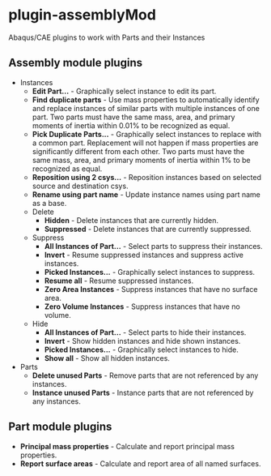 # plugin-assemblyMod
Abaqus/CAE plugins to work with Parts and their Instances

## Assembly module plugins

- Instances
  - **Edit Part...** - Graphically select instance to edit its part.
  - **Find duplicate parts** - Use mass properties to automatically identify and replace instances of similar parts with multiple instances of one part. Two parts must have the same mass, area, and primary moments of inertia within 0.01% to be recognized as equal.
  - **Pick Duplicate Parts...** - Graphically select instances to replace with a common part. Replacement will not happen if mass properties are significantly different from each other. Two parts must have the same mass, area, and primary moments of inertia within 1% to be recognized as equal.
  - **Reposition using 2 csys...** - Reposition instances based on selected source and destination csys.
  - **Rename using part name** - Update instance names using part name as a base.
  - Delete
    - **Hidden** - Delete instances that are currently hidden.
    - **Suppressed** - Delete instances that are currently suppressed.
  - Suppress
    - **All Instances of Part...** - Select parts to suppress their instances.
    - **Invert** - Resume suppressed instances and suppress active instances.
    - **Picked Instances...** - Graphically select instances to suppress.
    - **Resume all** - Resume suppressed instances.
    - **Zero Area Instances** - Suppress instances that have no surface area.
    - **Zero Volume Instances** - Suppress instances that have no volume.
  - Hide
    - **All Instances of Part...** - Select parts to hide their instances.
    - **Invert** - Show hidden instances and hide shown instances.
    - **Picked Instances...** - Graphically select instances to hide.
    - **Show all** - Show all hidden instances.
- Parts
  - **Delete unused Parts** - Remove parts that are not referenced by any instances.
  - **Instance unused Parts** - Instance parts that are not referenced by any instances.

## Part module plugins

- **Principal mass properties** - Calculate and report principal mass properties.
- **Report surface areas** - Calculate and report area of all named surfaces.
